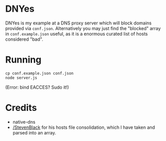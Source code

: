 DNYes
=====
DNYes is my example at a DNS proxy server which will block domains provided via `conf.json`.
Alternatively you may just find the "blocked" array in `conf.example.json` useful, as it is a enormous curated list of hosts considered "bad".

Running
=====
```
cp conf.example.json conf.json
node server.js
```

(Error: bind EACCES? Sudo it!)

Credits
=====
* native-dns
* [/StevenBlack](https://github.com/StevenBlack) for his hosts file consolidation, which I have taken and parsed into an array.
